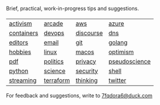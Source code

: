 Brief, practical, work-in-progress tips and suggestions.

<body>
<h4>
<table>

<tr>
<td> <a href="activism/">activism</a> </td>
<td> <a href="arcade/">arcade</a> </td>
<td> <a href="aws/">aws</a> </td>
<td> <a href="azure/">azure</a> </td>
</tr>

<tr>
<td> <a href="containers">containers</a> </td>
<td> <a href="devops">devops</a> </td>
<td> <a href="discourse/">discourse</a> </td>
<td> <a href="dns">dns</a> </td>
</tr>

<tr>
<td> <a href="editors/">editors</a> </td>
<td> <a href="email">email</a> </td>
<td> <a href="git">git</a> </td>
<td> <a href="golang">golang</a> </td>
</tr>

<tr>
<td> <a href="hobbies/">hobbies</a> </td>
<td> <a href="linux/">linux</a> </td>
<td> <a href="macos/">macos</a> </td>
<td> <a href="optimism/">optimism</a> </td>
</tr>

<tr>
<td> <a href="pdf/">pdf</a> </td>
<td> <a href="politics/">politics</a> </td>
<td> <a href="privacy/">privacy</a> </td>
<td> <a href="pseudoscience/">pseudoscience</a> </td>
</tr>

<tr>
<td> <a href="python/">python</a> </td>
<td> <a href="science/">science</a> </td>
<td> <a href="security/">security</a> </td>
<td> <a href="shell/">shell</a> </td>
</tr>

<tr>
<td> <a href="streaming/">streaming</a> </td>
<td> <a href="terraform/">terraform</a> </td>
<td> <a href="thinking/">thinking</a> </td>
<td> <a href="twitter/">twitter</a> </td>
</tr>

</table>
</h4>
</body>

For feedback and suggestions, write to <7fqdora6@duck.com>
